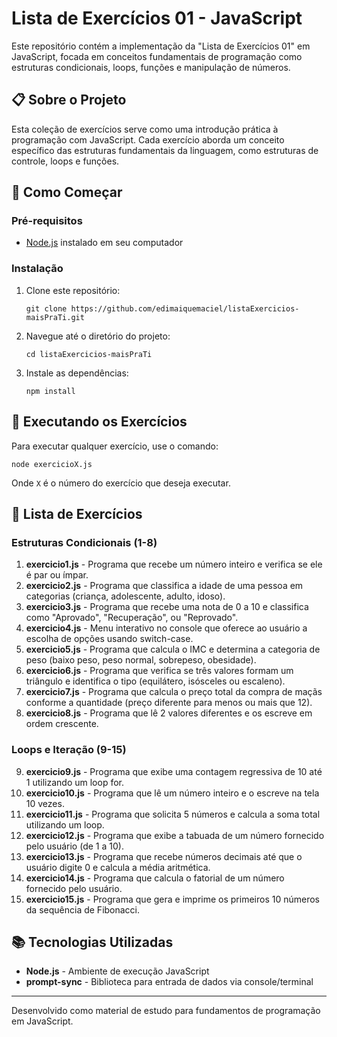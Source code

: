 # Lista de Exercícios 01 - JavaScript

Este repositório contém a implementação da "Lista de Exercícios 01" em JavaScript, focada em conceitos fundamentais de programação como estruturas condicionais, loops, funções e manipulação de números.

## 📋 Sobre o Projeto

Esta coleção de exercícios serve como uma introdução prática à programação com JavaScript. Cada exercício aborda um conceito específico das estruturas fundamentais da linguagem, como estruturas de controle, loops e funções.

## 🚀 Como Começar

### Pré-requisitos

- [Node.js](https://nodejs.org/) instalado em seu computador

### Instalação

1. Clone este repositório:
   ```
   git clone https://github.com/edimaiquemaciel/listaExercicios-maisPraTi.git
   ```

2. Navegue até o diretório do projeto:
   ```
   cd listaExercicios-maisPraTi
   ```

3. Instale as dependências:
   ```
   npm install
   ```

## 🔧 Executando os Exercícios

Para executar qualquer exercício, use o comando:

```
node exercicioX.js
```

Onde `X` é o número do exercício que deseja executar.

## 📝 Lista de Exercícios

### Estruturas Condicionais (1-8)

1. **exercicio1.js** - Programa que recebe um número inteiro e verifica se ele é par ou ímpar.
2. **exercicio2.js** - Programa que classifica a idade de uma pessoa em categorias (criança, adolescente, adulto, idoso).
3. **exercicio3.js** - Programa que recebe uma nota de 0 a 10 e classifica como "Aprovado", "Recuperação", ou "Reprovado".
4. **exercicio4.js** - Menu interativo no console que oferece ao usuário a escolha de opções usando switch-case.
5. **exercicio5.js** - Programa que calcula o IMC e determina a categoria de peso (baixo peso, peso normal, sobrepeso, obesidade).
6. **exercicio6.js** - Programa que verifica se três valores formam um triângulo e identifica o tipo (equilátero, isósceles ou escaleno).
7. **exercicio7.js** - Programa que calcula o preço total da compra de maçãs conforme a quantidade (preço diferente para menos ou mais que 12).
8. **exercicio8.js** - Programa que lê 2 valores diferentes e os escreve em ordem crescente.

### Loops e Iteração (9-15)

9. **exercicio9.js** - Programa que exibe uma contagem regressiva de 10 até 1 utilizando um loop for.
10. **exercicio10.js** - Programa que lê um número inteiro e o escreve na tela 10 vezes.
11. **exercicio11.js** - Programa que solicita 5 números e calcula a soma total utilizando um loop.
12. **exercicio12.js** - Programa que exibe a tabuada de um número fornecido pelo usuário (de 1 a 10).
13. **exercicio13.js** - Programa que recebe números decimais até que o usuário digite 0 e calcula a média aritmética.
14. **exercicio14.js** - Programa que calcula o fatorial de um número fornecido pelo usuário.
15. **exercicio15.js** - Programa que gera e imprime os primeiros 10 números da sequência de Fibonacci.

## 📚 Tecnologias Utilizadas

- **Node.js** - Ambiente de execução JavaScript
- **prompt-sync** - Biblioteca para entrada de dados via console/terminal

---

Desenvolvido como material de estudo para fundamentos de programação em JavaScript.
